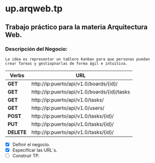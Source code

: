 # up.arqweb.tp
## Trabajo práctico para la materia Arquitectura Web.

### Descripción del Negocio:
```
La idea es representar un tablero Kanban para que personas puedan crear Tareas y gestiopnarlas de forma ágil e intuitiva.
```
Verbs | URL
------|----
**GET** | http://ip:puerto/api/v1.0/boards/{id}/
**GET** | http://ip:puerto/api/v1.0/boards/{id}/tasks
**GET** | http://ip:puerto/api/v1.0/tasks/
**GET** | http://ip:puerto/api/v1.0/users/
**POST** | http://ip:puerto/api/v1.0/tasks/{id}/
**PUT** | http://ip:puerto/api/v1.0/tasks/{id}/
**DELETE** | http://ip:puerto/api/v1.0/tasks/{id}/

- [x] Definir el negocio.
- [x] Especificar las URL´s.
- [ ] Construir TP.
